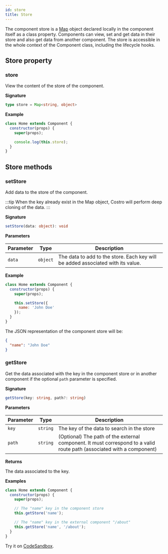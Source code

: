 ```yaml
---
id: store
title: Store
---
```


<!-- markdownlint-disable MD041 -->

The component store is a [Map](https://developer.mozilla.org/en-US/docs/Web/JavaScript/Reference/Global_Objects/Map) object declared locally in the component itself as a class property. Components can view, set and get data in their store and also get data from another component. The store is accessible in the whole context of the Component class, including the lifecycle hooks.

## Store property

### store

View the content of the store of the component.

**Signature**

<!-- prettier-ignore -->
```ts
type store = Map<string, object>
```

**Example**

```js
class Home extends Component {
  constructor(props) {
    super(props);

    console.log(this.store);
  }
}
```

## Store methods​

### setStore

Add data to the store of the component.

:::tip
When the key already exist in the Map object, Costro will perform deep cloning of the data.
:::

**Signature**

```ts
setStore(data: object): void
```

**Parameters**

| Parameter |   Type   | Description                                                                     |
| --------- | :------: | ------------------------------------------------------------------------------- |
| `data`    | `object` | The data to add to the store. Each key will be added associated with its value. |

**Example**

```js
class Home extends Component {
  constructor(props) {
    super(props);

    this.setStore({
      name: 'John Doe'
    });
  }
}
```

The JSON representation of the component store will be:

```json
{
  "name": "John Doe"
}
```

### getStore

Get the data associated with the key in the component store or in another component if the optional `path` parameter is specified.

**Signature**

```ts
getStore(key: string, path?: string)
```

**Parameters**

| Parameter |   Type   | Description                                                                                                           |
| --------- | :------: | --------------------------------------------------------------------------------------------------------------------- |
| `key`     | `string` | The key of the data to search in the store                                                                            |
| `path`    | `string` | (Optional) The path of the external component. It must correspond to a valid route path (associated with a component) |

**Returns**

The data associated to the key.

**Examples**

```js
class Home extends Component {
  constructor(props) {
    super(props);

    // The "name" key in the component store
    this.getStore('name');

    // The "name" key in the external component "/about"
    this.getStore('name', '/about');
  }
}
```

Try it on [CodeSandbox](https://codesandbox.io/s/costro-store-vf0v2).
